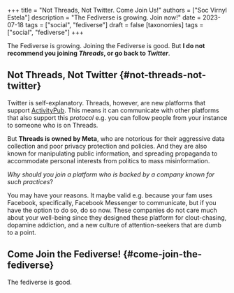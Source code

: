 +++
title = "Not Threads, Not Twitter. Come Join Us!"
authors = ["Soc Virnyl Estela"]
description = "The Fediverse is growing. Join now!"
date = 2023-07-18
tags = ["social", "fediverse"]
draft = false
[taxonomies]
  tags = ["social", "fediverse"]
+++

The Fediverse is growing. Joining the Fediverse is good. But **I do not recommend you joining _Threads_,
or go back to _Twitter_**.


## Not Threads, Not Twitter {#not-threads-not-twitter}

Twitter is self-explanatory. Threads, however, are new platforms that support [ActivityPub](https://www.w3.org/TR/activitypub/). This means it can
communicate with other platforms that also support this _protocol_ e.g. you can follow people from your instance
to someone who is on Threads.

But **Threads is owned by Meta**, who are notorious for their aggressive data collection and poor privacy protection
and policies. And they are also known for manipulating public information, and spreading propaganda to accommodate
personal interests from politics to mass misinformation.

_Why should you join a platform who is backed by a company
known for such practices_?

You may have your reasons. It maybe valid e.g. because your fam uses Facebook, specifically, Facebook Messenger to
communicate, but if you have the option to do so, do so now. These companies do not care much about your well-being
since they designed these platform for clout-chasing, dopamine addiction, and a new culture of attention-seekers
that are dumb to a point.

## Come Join the Fediverse! {#come-join-the-fediverse}

The fediverse is good.
